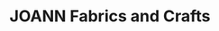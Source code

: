 ---
title: "JOANN Fabrics and Crafts"
url: /tampa/joann-fabrics-and-crafts-commerce-palms-drive/
shop: craft
---